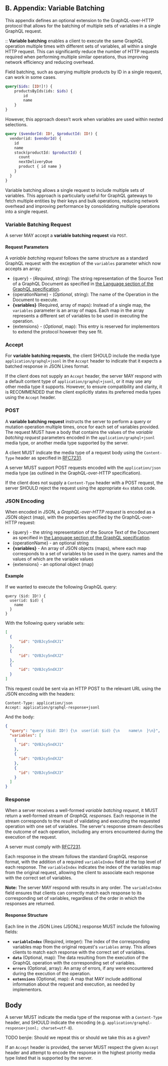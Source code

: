 ## B. Appendix: Variable Batching

This appendix defines an optional extension to the GraphQL-over-HTTP protocol that allows for the batching of multiple sets of variables in a single GraphQL request.

:: **Variable batching** enables a client to execute the same GraphQL operation multiple times with different sets of variables, all within a single HTTP request. This can significantly reduce the number of HTTP requests required when performing multiple similar operations, thus improving network efficiency and reducing overhead.

Field batching, such as querying multiple products by ID in a single request, can work in some cases.

```graphql
query($ids: [ID!]!) {
    productsByIds(ids: $ids) {
        id
        name
    }
}
```

However, this approach doesn’t work when variables are used within nested selections.

```graphql
query ($vendorId: ID!, $productId: ID!) {
  vendor(id: $vendorId) {
    id
    name
    stock(productId: $productId) {
      count
      nextDeliveryDue
      product { id name }
    }
  }
}
```

Variable batching allows a single request to include multiple sets of variables. This approach is particularly useful for GraphQL gateways to fetch multiple entities by their keys and bulk operations, reducing network overhead and improving performance by consolidating multiple operations into a single request.

### Variable Batching Request

A server MAY accept a **variable batching request** via `POST`.

#### Request Parameters

A _variable batching request_ follows the same structure as a standard GraphQL request with the exception of the `variables` parameter which now accepts an array:

- {query} - (_Required_, string): The string representation of the Source Text
  of a GraphQL Document as specified in
  [the Language section of the GraphQL specification](https://spec.graphql.org/draft/#sec-Language).
- {operationName} - (_Optional_, string): The name of the Operation in the
  Document to execute.
- **{variables}** (Required, array of maps):
  Instead of a single map, the `variables` parameter is an array of maps. Each map in the array represents a different set of variables to be used in executing the operation.
- {extensions} - (_Optional_, map): This entry is reserved for implementors to
  extend the protocol however they see fit.

### Accept

For **variable batching requests**, the client SHOULD include the media type `application/graphql+jsonl` in the `Accept` header to indicate that it expects a batched response in JSON Lines format.


If the client does not supply an `Accept` header, the server MAY respond with a default content type of `application/graphql+jsonl`, or it may use any other media type it supports. However, to ensure compatibility and clarity, it is RECOMMENDED that the client explicitly states its preferred media types using the `Accept` header.

### POST

A **variable batching request** instructs the server to perform a query or mutation operation multiple times, once for each set of variables provided. The request MUST have a body that contains the values of the _variable batching request_ parameters encoded in the `application/graphql+jsonl` media type, or another media type supported by the server.

A client MUST indicate the media type of a request body using the `Content-Type` header as specified in [RFC7231](https://datatracker.ietf.org/doc/html/rfc7231).

A server MUST support POST requests encoded with the `application/json` media type (as outlined in the GraphQL-over-HTTP specification).

If the client does not supply a `Content-Type` header with a POST request, the server SHOULD reject the request using the appropriate `4xx` status code.

### JSON Encoding

When encoded in JSON, a _GraphQL-over-HTTP request_ is encoded as a JSON object
(map), with the properties specified by the GraphQL-over-HTTP request:

- {query} - the string representation of the Source Text of the Document as
  specified in
  [the Language section of the GraphQL specification](https://spec.graphql.org/draft/#sec-Language).
- {operationName} - an optional string
- **{variables}** - An array of JSON objects (maps), where each map corresponds to a set of variables to be used in the query.
  names and the values of which are the variable values
- {extensions} - an optional object (map)

#### Example

If we wanted to execute the following GraphQL query:

```raw graphql example
query ($id: ID!) {
  user(id: $id) {
    name
  }
}
```

With the following query variable sets:

```json example
[
  {
      "id": "QVBJcy5ndXJ1"
  },
  {
      "id": "QVBJcy5ndXJ2"
  },
  {
      "id": "QVBJcy5ndXJ3"
  }
]
```

This request could be sent via an HTTP POST to the relevant URL using the JSON
encoding with the headers:

```headers example
Content-Type: application/json
Accept: application/graphql-response+jsonl
```

And the body:

```json example
{
  "query": "query ($id: ID!) {\n  user(id: $id) {\n    name\n  }\n}",
  "variables": [
    {
      "id": "QVBJcy5ndXJ1"
    },
    {
      "id": "QVBJcy5ndXJ2"
    },
    {
      "id": "QVBJcy5ndXJ3"
    }
  ]
}
```

### Response

When a server receives a well-formed _variable batching request_, it MUST return a well‐formed stream of _GraphQL responses_. Each response in the stream corresponds to the result of validating and executing the requested operation with one set of variables. The server's response stream describes the outcome of each operation, including any errors encountered during the execution of the request.

A server must comply with [RFC7231](https://datatracker.ietf.org/doc/html/rfc7231).

Each response in the stream follows the standard GraphQL response format, with the addition of a required `variableIndex` field at the top level of each response. The `variableIndex` indicates the index of the variables map from the original request, allowing the client to associate each response with the correct set of variables.

**Note:** The server MAY respond with results in any order. The `variableIndex` field ensures that clients can correctly match each response to its corresponding set of variables, regardless of the order in which the responses are returned.

#### Response Structure

Each line in the JSON Lines (JSONL) response MUST include the following fields:

- **`variableIndex`** (Required, integer): The index of the corresponding variables map from the original request's `variables` array. This allows clients to match each response with the correct set of variables.
- **`data`** (Optional, map): The data resulting from the execution of the GraphQL operation with the corresponding set of variables.
- **`errors`** (Optional, array): An array of errors, if any were encountered during the execution of the operation.
- **`extensions`** (Optional, map): A map that MAY include additional information about the request and execution, as needed by implementors.

## Body

A server MUST indicate the media type of the response with a `Content-Type` header, and SHOULD indicate the encoding (e.g. `application/graphql-response+jsonl; charset=utf-8`).

TODO benjie: Should we repeat this or should we take this as a given?

If an `Accept` header is provided, the server MUST respect the given `Accept`
header and attempt to encode the response in the highest priority media type
listed that is supported by the server.


